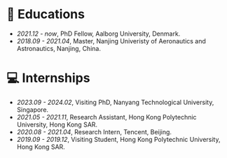 
# 📖 Educations
- *2021.12 - now*, PhD Fellow, Aalborg University, Denmark.
- *2018.09 - 2021.04*, Master, Nanjing Univeristy of Aeronautics and Astronautics, Nanjing, China.

# 💻 Internships
- *2023.09 - 2024.02*, Visiting PhD, Nanyang Technological University, Singapore.
- *2021.05 - 2021.11*, Research Assistant, Hong Kong Polytechnic University, Hong Kong SAR.
- *2020.08 - 2021.04*, Research Intern, Tencent, Beijing.
- *2019.09 - 2019.12*, Visiting Student, Hong Kong Polytechnic University, Hong Kong SAR.
